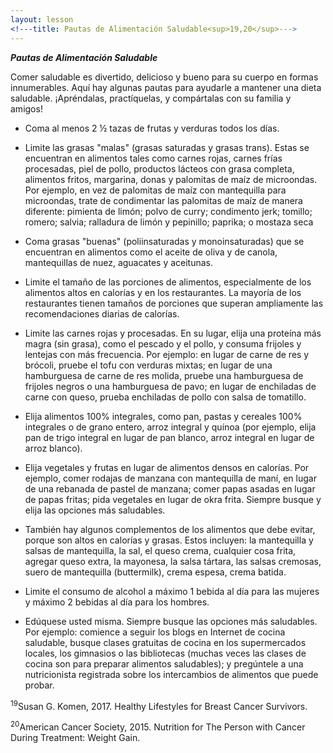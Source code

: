 ```yaml
---
layout: lesson
<!---title: Pautas de Alimentación Saludable<sup>19,20</sup>--->
---
```


***Pautas de Alimentación Saludable*** 

Comer saludable es divertido, delicioso y bueno para su cuerpo en formas innumerables. Aquí hay algunas pautas para ayudarle a mantener una dieta saludable. ¡Apréndalas, practíquelas, y compártalas con su familia y amigos!


* Coma al menos 2 ½ tazas de frutas y verduras todos los días.

* Limite las grasas "malas" (grasas saturadas y grasas trans). Estas se encuentran en alimentos tales como carnes rojas, carnes frías procesadas, piel de pollo, productos lácteos con grasa completa, alimentos fritos, margarina, donas y palomitas de maíz de microondas. Por ejemplo, en vez de palomitas de maíz con mantequilla para microondas, trate de condimentar las palomitas de maíz de manera diferente: pimienta de limón; polvo de curry; condimento jerk; tomillo; romero; salvia; ralladura de limón y pepinillo; paprika; o mostaza seca

* Coma grasas "buenas" (poliinsaturadas y monoinsaturadas) que se encuentran en alimentos como el aceite de oliva y de canola, mantequillas de nuez, aguacates y aceitunas.

* Limite el tamaño de las porciones de alimentos, especialmente de los alimentos altos en calorías y en los restaurantes. La mayoría de los restaurantes tienen tamaños de porciones que superan ampliamente las recomendaciones diarias de calorías.

* Limite las carnes rojas y procesadas. En su lugar, elija una proteína más magra (sin grasa), como el pescado y el pollo, y consuma frijoles y lentejas con más frecuencia. Por ejemplo: en lugar de carne de res y brócoli, pruebe el tofu con verduras mixtas; en lugar de una hamburguesa de carne de res molida, pruebe una hamburguesa de frijoles negros o una hamburguesa de pavo; en lugar de enchiladas de carne con queso, prueba enchiladas de pollo con salsa de tomatillo.

* Elija alimentos 100% integrales, como pan, pastas y cereales 100% integrales o de grano entero, arroz integral y quínoa (por ejemplo, elija pan de trigo integral en lugar de pan blanco, arroz integral en lugar de arroz blanco).

* Elija vegetales y frutas en lugar de alimentos densos en calorías. Por ejemplo, comer rodajas de manzana con mantequilla de maní, en lugar de una rebanada de pastel de manzana; comer papas asadas en lugar de papas fritas; pida vegetales en lugar de okra frita. Siempre busque y elija las opciones más saludables.

* También hay algunos complementos de los alimentos que debe evitar, porque son altos en calorías y grasas. Estos incluyen: la mantequilla y salsas de mantequilla, la sal, el queso crema, cualquier cosa frita, agregar queso extra, la mayonesa, la salsa tártara, las salsas cremosas, suero de mantequilla (buttermilk), crema espesa, crema batida.

* Limite el consumo de alcohol a máximo 1 bebida al día para las mujeres y máximo 2 bebidas al día para los hombres.

* Edúquese usted misma. Siempre busque las opciones más saludables. Por ejemplo: comience a seguir los blogs en Internet de cocina saludable, busque clases gratuitas de cocina en los supermercados locales, los gimnasios o las bibliotecas (muchas veces las clases de cocina son para preparar alimentos saludables); y pregúntele a una nutricionista registrada sobre los intercambios de alimentos que puede probar.


<sup>19</sup>Susan G. Komen, 2017. Healthy Lifestyles for Breast Cancer Survivors.

<sup>20</sup>American Cancer Society, 2015. Nutrition for The Person with Cancer During Treatment: Weight Gain. 
